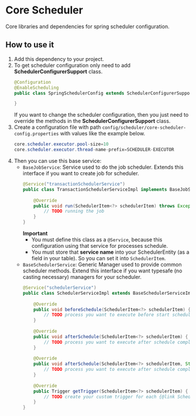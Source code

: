 # Core Scheduler
Core libraries and dependencies for spring scheduler configuration.

## How to use it
1. Add this dependency to your project.
2. To get scheduler configuration only need to add **SchedulerConfigurerSupport** class.
   ```Java
   @Configuration
   @EnableScheduling
   public class SpringSchedulerConfig extends SchedulerConfigurerSupport {

   }
   ```
   If you want to change the scheduler configuration, then you just need to override the methods in the **SchedulerConfigurerSupport** class.
3. Create a configuration file with path `config/scheduler/core-scheduler-config.properties` with values like the example below.
   ```Java
   core.scheduler.executor.pool-size=10
   core.scheduler.executor.thread-name-prefix=SCHEDULER-EXECUTOR
   ```
4. Then you can use this base service:
   - `BaseJobService`: Service used to do the job scheduler. Extends this interface if you want to create job for scheduler.
     ```Java
     @Service("transactionSchedulerService")
     public class TransactionSchedulerServiceImpl implements BaseJobService {
         
         @Override
         public void run(SchedulerItem<?> schedulerItem) throws Exception {
             // TODO running the job
         }
     }
     ```
     **Important**
     - You must define this class as a `@Service`, because this configuration using that service for processes schedule.
     - You must store that **service name** into your SchedulerEntity (as a field in your table). So you can set it into `SchedulerItem`.
   - `BaseSchedulerService`: Generic Manager used to provide common scheduler methods. Extend this interface if you want typesafe (no casting necessary) managers for your scheduler.
     ```Java
     @Service("schedulerService")
     public class SchedulerServiceImpl extends BaseSchedulerServiceImpl {
         
         @Override
         public void beforeSchedule(SchedulerItem<?> schedulerItem) {
             // TODO process you want to execute before start schedule for each {@link BaseJobService}
         }
         
         @Override
         public void afterSchedule(SchedulerItem<?> schedulerItem) {
             // TODO process you want to execute after schedule completed for each {@link BaseJobService}
         }
         
         @Override
         public void afterSchedule(SchedulerItem<?> schedulerItem, String errorMessage) {
             // TODO process you want to execute after schedule completed because scheduler have an error. 
         }
         
         @Override
         public Trigger getTrigger(SchedulerItem<?> schedulerItem) {
             // TODO create your custom trigger for each {@link SchedulerItem}
         }
     }
     ```
